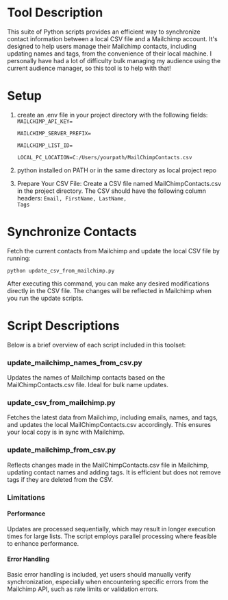 <h1>Tool Description</h1>

This suite of Python scripts provides an efficient way to synchronize contact information between a local CSV file and a Mailchimp account. It's designed to help users manage their Mailchimp contacts, including updating names and tags, from the convenience of their local machine. I personally have had a lot of difficulty bulk managing my audience using the current audience manager, so this tool is to help with that!

<h1>Setup</h1>

1. create an .env file in your project directory with the following fields:  
<code>MAILCHIMP_API_KEY=  
MAILCHIMP_SERVER_PREFIX=  
MAILCHIMP_LIST_ID=  
LOCAL_PC_LOCATION=C:/Users/yourpath/MailChimpContacts.csv</code>

2. python installed on PATH or in the same directory as local project repo

3. Prepare Your CSV File: Create a CSV file named MailChimpContacts.csv in the project directory. The CSV should have the following column headers:
<code>Email, FirstName, LastName, Tags</code>

<h1>Synchronize Contacts</h1>
Fetch the current contacts from Mailchimp and update the local CSV file by running:

<code>python update_csv_from_mailchimp.py</code>

After executing this command, you can make any desired modifications directly in the CSV file. The changes will be reflected in Mailchimp when you run the update scripts.

<h1>Script Descriptions</h1>
Below is a brief overview of each script included in this toolset:

<h3>update_mailchimp_names_from_csv.py</h3>
Updates the names of Mailchimp contacts based on the MailChimpContacts.csv file. Ideal for bulk name updates.

<h3>update_csv_from_mailchimp.py</h3>
Fetches the latest data from Mailchimp, including emails, names, and tags, and updates the local MailChimpContacts.csv accordingly. This ensures your local copy is in sync with Mailchimp.

<h3>update_mailchimp_from_csv.py</h3>
Reflects changes made in the MailChimpContacts.csv file in Mailchimp, updating contact names and adding tags. It is efficient but does not remove tags if they are deleted from the CSV.

<h3>Limitations</h3>

<h4>Performance</h4>

Updates are processed sequentially, which may result in longer execution times for large lists. The script employs parallel processing where feasible to enhance performance.

<h4>Error Handling</h4> 

Basic error handling is included, yet users should manually verify synchronization, especially when encountering specific errors from the Mailchimp API, such as rate limits or validation errors.

